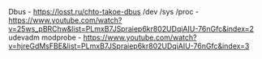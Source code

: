 Dbus             - https://losst.ru/chto-takoe-dbus
/dev /sys /proc  - https://www.youtube.com/watch?v=25ws_pBRChw&list=PLmxB7JSpraiep6kr802UDqiAIU-76nGfc&index=2
udevadm modprobe - https://www.youtube.com/watch?v=hjreGdMsFBE&list=PLmxB7JSpraiep6kr802UDqiAIU-76nGfc&index=3
